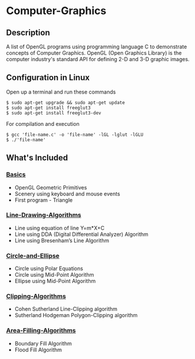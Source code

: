 # Computer-Graphics


## Description

A list of OpenGL programs using programming language C to demonstrate concepts of Computer Graphics. OpenGL (Open Graphics Library) is the computer industry's standard API for defining 2-D and 3-D graphic images. 


## Configuration in Linux

Open up a terminal and run these commands

```
$ sudo apt-get upgrade && sudo apt-get update
$ sudo apt-get install freeglut3
$ sudo apt-get install freeglut3-dev
```
For compilation and execution
```
$ gcc 'file-name.c' -o 'file-name' -lGL -lglut -lGLU
$ ./'file-name'
```

## What's Included

### [Basics](/Basics)

- OpenGL Geometric Primitives
- Scenery using keyboard and mouse events
- First program - Triangle 

### [Line-Drawing-Algorithms](/Line-Drawing-Algorithms)

- Line using equation of line Y=m*X+C
- Line using DDA (Digital Differential Analyzer) Algorithm
- Line using Bresenham’s Line Algorithm 

### [Circle-and-Ellipse](/Circle-and-Ellipse)

- Circle using Polar Equations
- Circle using Mid-Point Algorithm
- Ellipse using Mid-Point Algorithm 

### [Clipping-Algorithms](/Clipping-Algorithms)

- Cohen Sutherland Line-Clipping algorithm
- Sutherland Hodgeman Polygon-Clipping algorithm

### [Area-Filling-Algorithms](/Area-Filling-Algorithms)

- Boundary Fill Algorithm
- Flood Fill Algorithm
